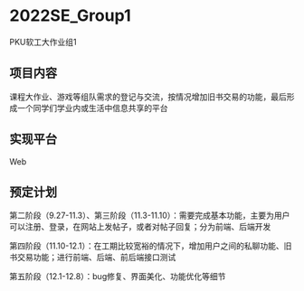 # 2022SE_Group1
PKU软工大作业组1
## 项目内容
课程大作业、游戏等组队需求的登记与交流，按情况增加旧书交易的功能，最后形成一个同学们学业内或生活中信息共享的平台
## 实现平台
Web
## 预定计划
第二阶段（9.27-11.3）、第三阶段（11.3-11.10）：需要完成基本功能，主要为用户可以注册、登录，在网站上发帖子，或者对帖子回复；分为前端、后端开发

第四阶段（11.10-12.1）：在工期比较宽裕的情况下，增加用户之间的私聊功能、旧书交易功能；进行前端、后端、前后端接口测试

第五阶段（12.1-12.8）：bug修复、界面美化、功能优化等细节
